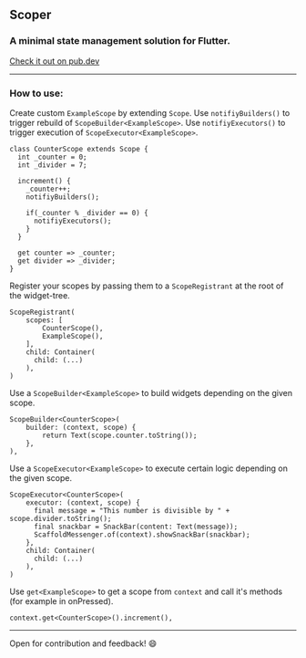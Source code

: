 ## Scoper

### A minimal state management solution for Flutter.
[Check it out on pub.dev](https://pub.dev/packages/scoper)

---

### How to use:

Create custom `ExampleScope` by extending `Scope`.
Use `notifiyBuilders()` to trigger rebuild of `ScopeBuilder<ExampleScope>`.
Use `notifiyExecutors()` to trigger execution of `ScopeExecutor<ExampleScope>`.

```
class CounterScope extends Scope {
  int _counter = 0;
  int _divider = 7;

  increment() {
    _counter++;
    notifiyBuilders();

    if(_counter % _divider == 0) {
      notifiyExecutors();
    }
  }

  get counter => _counter;
  get divider => _divider;
}
```

Register your scopes by passing them to a `ScopeRegistrant` at the root of the widget-tree.

```
ScopeRegistrant(
    scopes: [
        CounterScope(),
        ExampleScope(),
    ],
    child: Container(
      child: (...)
    ),
)
```

Use a `ScopeBuilder<ExampleScope>` to build widgets depending on the given scope.

```
ScopeBuilder<CounterScope>(
    builder: (context, scope) {
        return Text(scope.counter.toString());
    },
),
```

Use a `ScopeExecutor<ExampleScope>` to execute certain logic depending on the given scope.

```
ScopeExecutor<CounterScope>(
    executor: (context, scope) {
      final message = "This number is divisible by " + scope.divider.toString();
      final snackbar = SnackBar(content: Text(message));
      ScaffoldMessenger.of(context).showSnackBar(snackbar);
    },
    child: Container(
      child: (...)
    ),
)
```

Use `get<ExampleScope>` to get a scope from `context` and call it's methods (for example in onPressed).

```
context.get<CounterScope>().increment(),
```

---

Open for contribution and feedback! 😄
